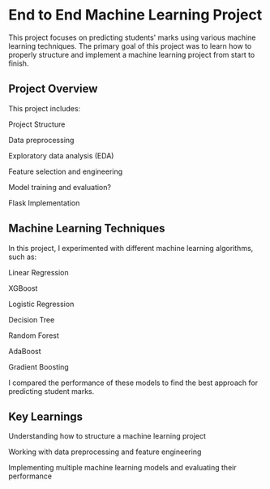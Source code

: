 # End to End Machine Learning Project


This project focuses on predicting students' marks using various machine learning techniques. The primary goal of this project was to learn how to properly structure and implement a machine learning project from start to finish.


## Project Overview


This project includes:


Project Structure


Data preprocessing


Exploratory data analysis (EDA)


Feature selection and engineering


Model training and evaluation?


Flask Implementation



## Machine Learning Techniques


In this project, I experimented with different machine learning algorithms, such as:


Linear Regression 


XGBoost


Logistic Regression


Decision Tree


Random Forest


AdaBoost


Gradient Boosting

I compared the performance of these models to find the best approach for predicting student marks.


## Key Learnings

Understanding how to structure a machine learning project


Working with data preprocessing and feature engineering


Implementing multiple machine learning models and evaluating their performance
